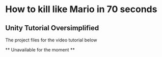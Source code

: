 # How to kill like Mario in 70 seconds
## Unity Tutorial Oversimplified

The project files for the video tutorial below


** Unavailable for the moment **
